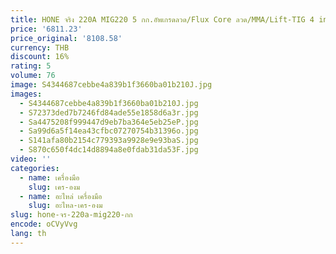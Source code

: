 ```yaml
---
title: HONE จริง 220A MIG220 5 กก.อัพเกรดลวด/Flux Core ลวด/MMA/Lift-TIG 4 in 1 Synergic IGBT อินเวอร์เตอร์ MIG เครื่องเชื่อม
price: '6811.23'
price_original: '8108.58'
currency: THB
discount: 16%
rating: 5
volume: 76
image: S4344687cebbe4a839b1f3660ba01b210J.jpg
images:
  - S4344687cebbe4a839b1f3660ba01b210J.jpg
  - S72373ded7b7246fd84ade55e1858d6a3r.jpg
  - Sa4475208f999447d9eb7ba364e5eb25eP.jpg
  - Sa99d6a5f14ea43cfbc07270754b31396o.jpg
  - S141afa80b2154c779393a9928e9e93baS.jpg
  - S870c650f4dc14d8894a8e0fdab31da53F.jpg
video: ''
categories:
  - name: เครื่องมือ
    slug: เคร-องม
  - name: อะไหล่ เครื่องมือ
    slug: อะไหล-เคร-องม
slug: hone-จร-220a-mig220-กก
encode: oCVyVvg
lang: th
---
```

  